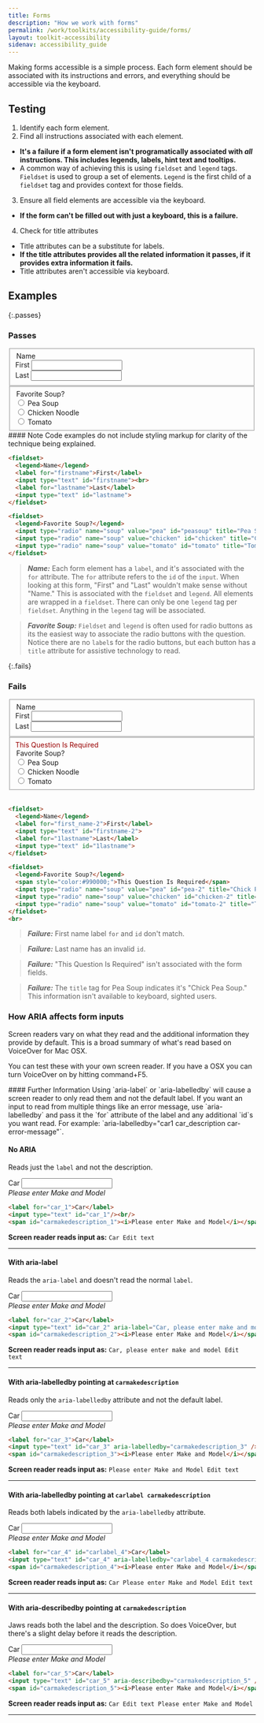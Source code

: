 ```yaml
---
title: Forms
description: "How we work with forms"
permalink: /work/toolkits/accessibility-guide/forms/
layout: toolkit-accessibility
sidenav: accessibility_guide
---
```


Making forms accessible is a simple process. Each form element should be associated with its instructions and errors, and everything should be accessible via the keyboard.

## Testing

1. Identify each form element.
2. Find all instructions associated with each element.
  * **It's a failure if a form element isn't programatically associated with _all_ instructions. This includes legends, labels, hint text and tooltips.**
  * A common way of achieving this is using `fieldset` and `legend` tags. `Fieldset` is used to group a set of elements. `Legend` is the first child of a `fieldset` tag and provides context for those fields.
3. Ensure all field elements are accessible via the keyboard.
  * **If the form can't be filled out with just a keyboard, this is a failure.**
4. Check for title attributes
  * Title attributes can be a substitute for labels.
  * **If the title attributes provides all the related information it passes, if it provides extra information it fails.**
  * Title attributes aren't accessible via keyboard.

## Examples

{:.passes}
### Passes

<fieldset class="form-group col-sm-8">
  <div class="row">
    <legend class="col-form-label col-sm-2 pt-0">Name</legend>
    <div class="col-sm-8">
      <div class="form-group">
        <label for="firstname">First</label>
        <input class="form-control" type="text" id="firstname">
      </div>
      <div class="form-group">
        <label for="lastname">Last</label>
        <input class="form-control" type="text" id="lastname">
      </div>
    </div>
  </div>
</fieldset>

<fieldset class="form-group col-sm-8">
  <div class="row">
    <legend class="col-form-label col-sm-3 pt-0">Favorite Soup?</legend>
    <div class="col-sm-9">
      <div class="form-check">
        <input class="form-check-input" type="radio" name="soup" value="pea" id="peasoup" title="Pea Soup">
        <label class="form-check-label" for="peasoup">Pea Soup</label>
      </div>
      <div class="form-check">
        <input class="form-check-input"  type="radio" name="soup" value="chicken" id="chicken" title="Chicken Noodle">
        <label class="form-check-label" for="chicken">Chicken Noodle</label>
      </div>
      <div class="form-check">
        <input class="form-check-input" type="radio" name="soup" value="tomato" id="tomato" title="Tomato">
        <label class="form-check-label" for="tomato">Tomato</label>
      </div>
    </div>
  </div>
</fieldset>

<div class="callout--alt" markdown='1'>
#### Note
Code examples do not include styling markup for clarity of the technique being explained.
</div>

```html
<fieldset>
  <legend>Name</legend>
  <label for="firstname">First</label>
  <input type="text" id="firstname"><br>
  <label for="lastname">Last</label>
  <input type="text" id="lastname">
</fieldset>

<fieldset>
  <legend>Favorite Soup?</legend>
  <input type="radio" name="soup" value="pea" id="peasoup" title="Pea Soup"><label for="peasoup">Pea Soup</label>
  <input type="radio" name="soup" value="chicken" id="chicken" title="Chicken Noodle"><label for="chicken">Chicken Noodle</label>
  <input type="radio" name="soup" value="tomato" id="tomato" title="Tomato"><label for="tomato">Tomato</label>
</fieldset>
```

> ***Name:*** Each form element has a ```label```, and it's associated with the ```for``` attribute. The ```for``` attribute refers to the ```id``` of the ```input```. When looking at this form, "First" and "Last" wouldn't make sense without "Name." This is associated with the ```fieldset``` and ```legend```. All elements are wrapped in a ```fieldset```. There can only be one ```legend``` tag per ```fieldset```. Anything in the ```legend``` tag will be associated.

> ***Favorite Soup:*** ```Fieldset``` and ```legend``` is often used for radio buttons as its the easiest way to associate the radio buttons with the question. Notice there are no ```label```s for the radio buttons, but each button has a ```title``` attribute for assistive technology to read.

{:.fails}
### Fails

<fieldset class="form-group col-sm-8">
  <div class="row">
    <legend class="col-form-label col-sm-2 pt-0">Name</legend>
    <div class="col-sm-8">
      <div class="form-group">
        <label for="first_name-2">First</label>
        <input class="form-control" type="text" id="firstname-2">
      </div>
      <div class="form-group">
        <label for="1lastname">Last</label>
        <input class="form-control" type="text" id="1lastname">
      </div>
    </div>
  </div>
</fieldset>

<fieldset class="form-group col-sm-8">
  <div class="row">
    <div class="col-sm-2"></div>
    <div class="col-sm-10">
      <span style="color:#990000;">This Question Is Required</span>
    </div>
    <legend class="col-form-label col-sm-3 pt-0">Favorite Soup?</legend>
    <div class="col-sm-9">
      <div class="form-check">
        <input class="form-check-input" type="radio" name="soup" value="pea" id="pea-2" title="Chick Pea Soup">
        <label class="form-check-label" for="pea-2">Pea Soup</label>
      </div>
      <div class="form-check">
        <input class="form-check-input" type="radio" name="soup" value="chicken" id="chicken-2" title="Chicken Noodle">
        <label class="form-check-label" for="chicken-2">Chicken Noodle</label>
      </div>
      <div class="form-check">
        <input class="form-check-input" type="radio" name="soup" value="tomato" id="tomato-2" title="Tomato">
        <label class="form-check-label" for="tomato-2">Tomato</label>
      </div>
    </div>
  </div>
</fieldset>
<br>

```html
<fieldset>
  <legend>Name</legend>
  <label for="first_name-2">First</label>
  <input type="text" id="firstname-2">
  <label for="1lastname">Last</label>
  <input type="text" id="1lastname">
</fieldset>

<fieldset>
  <legend>Favorite Soup?</legend>
  <span style="color:#990000;">This Question Is Required</span>
  <input type="radio" name="soup" value="pea" id="pea-2" title="Chick Pea Soup"><label for="pea-2">Pea Soup</label>
  <input type="radio" name="soup" value="chicken" id="chicken-2" title="Chicken Noodle"><label for="chicken-2">Chicken Noodle</label>
  <input type="radio" name="soup" value="tomato" id="tomato-2" title="Tomato"><label for="tomato-2">Tomato</label>
</fieldset>
<br>
```

> ***Failure:*** First name label ```for``` and ```id``` don't match.

> ***Failure:*** Last name has an invalid ```id```.

> ***Failure:*** "This Question Is Required" isn't associated with the form fields.

> ***Failure:*** The ```title``` tag for Pea Soup indicates it's "Chick Pea Soup." This information isn't available to keyboard, sighted users.

### How ARIA affects form inputs

Screen readers vary on what they read and the additional information they provide by default. This is a broad summary of what's read based on VoiceOver for Mac OSX.

You can test these with your own screen reader. If you have a OSX you can turn VoiceOver on by hitting command+F5.

<div class="callout--alt" markdown='1'>
#### Further Information
Using `aria-label` or `aria-labelledby` will cause a screen reader to only read them and not the default label. If you want an input to read from multiple things like an error message, use `aria-labelledby` and pass it the `for` attribute of the label and any additional `id`s you want read. For example: `aria-labelledby="car1 car_description car-error-message"`.
</div>

#### No ARIA

Reads just the `label` and not the description.

<div class="form-group col-sm-5">
  <label for="car_1">Car</label>
  <input class="form-control" type="text" id="car_1"/><br/>
  <span id="carmakedescription"><i>Please enter Make and Model</i></span>
</div>

```html
<label for="car_1">Car</label>
<input type="text" id="car_1"/><br/>
<span id="carmakedescription_1"><i>Please enter Make and Model</i></span>
```

**Screen reader reads input as:** `Car Edit text`
<hr>

#### With aria-label

Reads the `aria-label` and doesn't read the normal `label`.

<div class="form-group col-sm-5">
  <label for="car_2">Car</label>
  <input class="form-control" type="text" id="car_2" aria-label="Car, please enter make and model" /><br/>
  <span id="carmakedescription_2"><i>Please enter Make and Model</i></span>
</div>

```html
<label for="car_2">Car</label>
<input type="text" id="car_2" aria-label="Car, please enter make and model" /><br/>
<span id="carmakedescription_2"><i>Please enter Make and Model</i></span>
```

**Screen reader reads input as:** `Car, please enter make and model Edit text`

<hr>

#### With aria-labelledby pointing at `carmakedescription`

Reads only the `aria-labelledby` attribute and not the default label.

<div class="form-group col-sm-5">
  <label for="car_3">Car</label>
  <input class="form-control" type="text" id="car_3" aria-labelledby="carmakedescription_3" /><br/>
  <span id="carmakedescription_3"><i>Please enter Make and Model</i></span>
</div>

```html
<label for="car_3">Car</label>
<input type="text" id="car_3" aria-labelledby="carmakedescription_3" /><br/>
<span id="carmakedescription_3"><i>Please enter Make and Model</i></span>
```

**Screen reader reads input as:** `Please enter Make and Model Edit text`
<hr>

#### With aria-labelledby pointing at `carlabel carmakedescription`

Reads both labels indicated by the `aria-labelledby` attribute.

<div class="form-group col-sm-5">
  <label for="car_4" id="carlabel_4">Car</label>
  <input class="form-control" type="text" id="car_4" aria-labelledby="carlabel_4 carmakedescription_4" /><br/>
  <span id="carmakedescription_4"><i>Please enter Make and Model</i></span>
</div>

```html
<label for="car_4" id="carlabel_4">Car</label>
<input type="text" id="car_4" aria-labelledby="carlabel_4 carmakedescription_4" /><br/>
<span id="carmakedescription_4"><i>Please enter Make and Model</i></span>
```

**Screen reader reads input as:** `Car Please enter Make and Model Edit text`
<hr>

#### With aria-describedby pointing at `carmakedescription`

Jaws reads both the label and the description. So does VoiceOver, but there's a slight delay before it reads the description.

<div class="form-group col-sm-5">
  <label for="car_5">Car</label>
  <input class="form-control" type="text" id="car_5" aria-describedby="carmakedescription_5" />
  <br/>
  <span id="carmakedescription_5"><i>Please enter Make and Model</i></span>
</div>

```html
<label for="car_5">Car</label>
<input type="text" id="car_5" aria-describedby="carmakedescription_5" /><br/>
<span id="carmakedescription_5"><i>Please enter Make and Model</i></span>
```

**Screen reader reads input as:** `Car Edit text Please enter Make and Model`
<hr>
